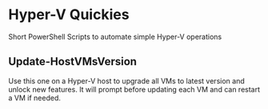 # Hyper-V Quickies
Short PowerShell Scripts to automate simple Hyper-V operations

## Update-HostVMsVersion
Use this one on a Hyper-V host to upgrade all VMs to latest version and unlock new features. It will prompt before updating each VM and can restart a VM if needed.

